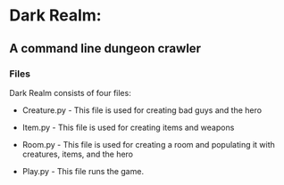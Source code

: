 # Dark Realm:
## A command line dungeon crawler

### Files

Dark Realm consists of four files:

* Creature.py - This file is used for creating bad guys and the hero

* Item.py - This file is used for creating items and weapons

* Room.py - This file is used for creating a room and populating it with creatures,
            items, and the hero

* Play.py - This file runs the game.
